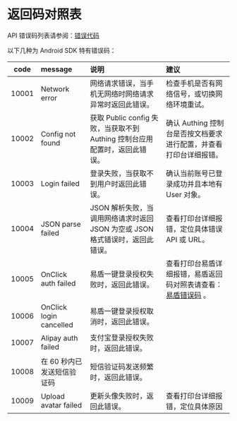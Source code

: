 # 返回码对照表

<LastUpdated/>

API 错误码列表请参阅：[错误代码](https://docs.authing.cn/v2/reference/error-code.html)

以下几种为 Android SDK 特有错误码：

| code  | message                    | 说明                                                         | 建议                                                         |
| :---: | :------------------------- | :----------------------------------------------------------- | :----------------------------------------------------------- |
| 10001 | Network error              | 网络请求错误，当手机无网络时网络请求异常时返回此错误。       | 检查手机是否有网络信号，或切换网络环境重试。                 |
| 10002 | Config not found           | 获取 Public config 失败，当获取不到 Authing 控制台应用配置时，返回此错误。 | 确认 Authing 控制台是否按文档要求进行配置，并查看打印台详细报错。 |
| 10003 | Login failed               | 登录失败，当获取不到用户时返回此错误。                       | 确认当前账号已登录成功并且本地有 User 对象。                 |
| 10004 | JSON parse failed          | JSON 解析失败，当调用网络请求时返回 JSON 为空或 JSON 格式错误时，返回此错误。 | 查看打印台详细报错，定位具体错误 API 或 URL。                |
| 10005 | OnClick auth failed        | 易盾一键登录授权失败时，返回此错误。                         | 查看打印台易盾详细报错，易盾返回码对照表请查看：[易盾错误码](https://support.dun.163.com/documents/287305921855672320?docId=314946816851496960) 。 |
| 10006 | OnClick login cancelled    | 易盾一键登录授权取消时，返回此错误。                         |                                                              |
| 10007 | Alipay auth failed         | 支付宝登录授权失败时，返回此错误。                           |                                                              |
| 10008 | 在 60 秒内已发送短信验证码 | 短信验证码发送频繁时，返回此错误。                           |                                                              |
| 10009 | Upload avatar failed       | 更新头像失败时，返回此错误。                                 | 查看打印台详细报错，定位具体原因                             |
